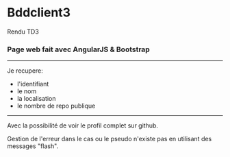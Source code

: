 # Bddclient3
Rendu TD3
### Page web fait avec AngularJS & Bootstrap

---

Je recupere:

* l'identifiant
* le nom
* la localisation
* le nombre de repo publique

---
Avec la possibilité de voir le profil complet sur github.

Gestion de l'erreur dans le cas ou le pseudo n'existe pas en utilisant des messages "flash".
